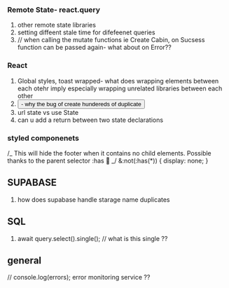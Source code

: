 ### Remote State- react.query

1. other remote state libraries
2. setting diffeent stale time for difefeenet queries
3. // when calling the mutate functions ie Create Cabin, on Sucsess function can be passed again- what about on Error??

### React

1. Global styles, toast wrapped- what does wrapping elements between each otehr imply especially wrapping unrelated libraries between each other
2. <button onClick={handleDuplicate()}>- why the bug of create hundereds of duplicate
3. url state vs use State
4. can u add a return between two state declarations

### styled componenets

/_ This will hide the footer when it contains no child elements. Possible thanks to the parent selector :has 🎉 _/
&:not(:has(\*)) {
display: none;
}

## SUPABASE

1. how does supabase handle starage name duplicates

## SQL

1. await query.select().single(); // what is this single ??

## general

// console.log(errors); error monitoring service ??

